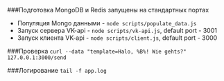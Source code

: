 

###Подготовка
MongoDB и Redis запущены на стандартных портах

* Популяция Mongo данными - `node scripts/populate_data.js`
* Запуск сервера VK-api - `node scripts/vk-api.js`, default port - 3001
* Запуск клиента VK-api - `node scripts/client.js`, default port - 3000

###Проверка
`curl --data "template=Halo, %B%! Wie gehts?" 127.0.0.1:3000/send`

###Логирование
`tail -f app.log`
